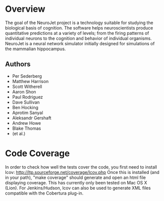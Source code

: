 Overview
========

The goal of the NeuroJet project is a technology suitable for studying the biological basis of cognition. The software helps neuroscientists produce quantitative predictions at a variety of levels;
from the firing patterns of individual neurons to the cognition and behavior of individual organisms. NeuroJet is a neural network simulator initially designed for simulations of the mammalian
hippocampus.

Authors
-------
* Per Sederberg
* Matthew Harrison
* Scott Witherell
* Aaron Shon
* Paul Rodriguez
* Dave Sullivan
* Ben Hocking
* Aprotim Sanyal
* Aleksandr Gershaft
* Andrew Howe
* Blake Thomas
* (et al.)

Code Coverage
=============

In order to check how well the tests cover the code, you first need to install lcov:
http://ltp.sourceforge.net/coverage/lcov.php
Once this is installed (and in your path), "make coverage" should generate and open an html file displaying coverage. This has currently only been tested on Mac OS X (Lion). For Jenkins/Hudson, lcov
can also be used to generate XML files compatible with the Cobertura plug-in.
